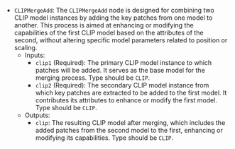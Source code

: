 - `CLIPMergeAdd`: The `CLIPMergeAdd` node is designed for combining two CLIP model instances by adding the key patches from one model to another. This process is aimed at enhancing or modifying the capabilities of the first CLIP model based on the attributes of the second, without altering specific model parameters related to position or scaling.
    - Inputs:
        - `clip1` (Required): The primary CLIP model instance to which patches will be added. It serves as the base model for the merging process. Type should be `CLIP`.
        - `clip2` (Required): The secondary CLIP model instance from which key patches are extracted to be added to the first model. It contributes its attributes to enhance or modify the first model. Type should be `CLIP`.
    - Outputs:
        - `clip`: The resulting CLIP model after merging, which includes the added patches from the second model to the first, enhancing or modifying its capabilities. Type should be `CLIP`.
